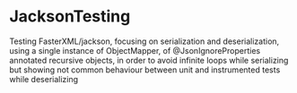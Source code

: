 # JacksonTesting
Testing FasterXML/jackson, focusing on serialization and deserialization, using a single instance of ObjectMapper, of @JsonIgnoreProperties annotated recursive objects, in order to avoid infinite loops while serializing but showing not common behaviour between unit and instrumented tests while deserializing
